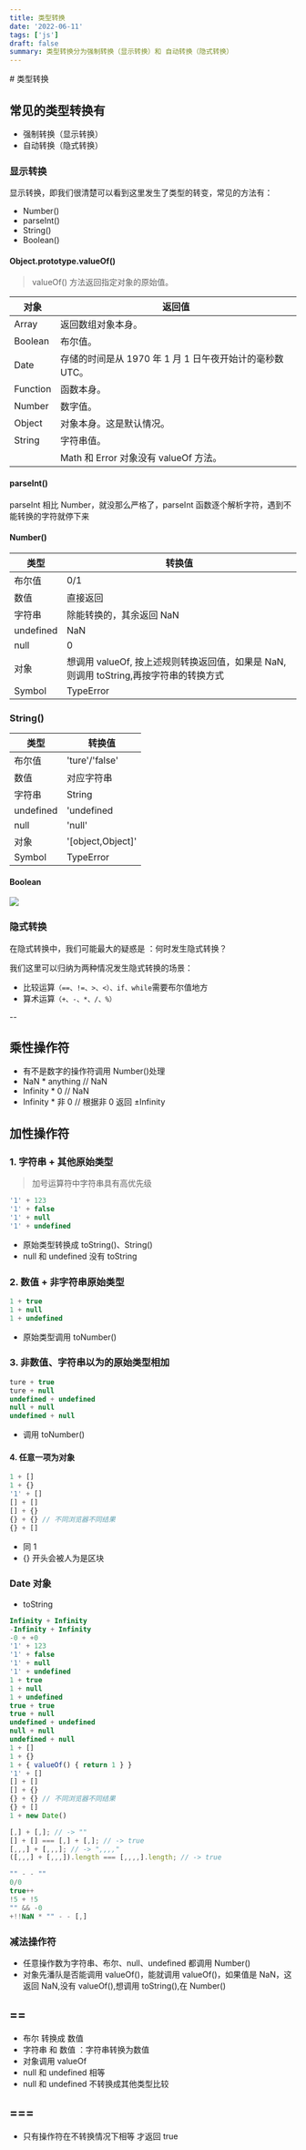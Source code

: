 ```yaml
---
title: 类型转换
date: '2022-06-11'
tags: ['js']
draft: false
summary: 类型转换分为强制转换（显示转换）和 自动转换（隐式转换）
---
```


<TOCInline toc={props.toc} asDisclosure toHeading={3} />
# 类型转换

## 常见的类型转换有

- 强制转换（显示转换）
- 自动转换（隐式转换）

### 显示转换

显示转换，即我们很清楚可以看到这里发生了类型的转变，常见的方法有：

- Number()
- parseInt()
- String()
- Boolean()

#### Object.prototype.valueOf()

> valueOf() 方法返回指定对象的原始值。

| 对象     | 返回值                                                   |
| -------- | -------------------------------------------------------- |
| Array    | 返回数组对象本身。                                       |
| Boolean  | 布尔值。                                                 |
| Date     | 存储的时间是从 1970 年 1 月 1 日午夜开始计的毫秒数 UTC。 |
| Function | 函数本身。                                               |
| Number   | 数字值。                                                 |
| Object   | 对象本身。这是默认情况。                                 |
| String   | 字符串值。                                               |
|          | Math 和 Error 对象没有 valueOf 方法。                    |

#### parseInt()

parseInt 相比 Number，就没那么严格了，parseInt 函数逐个解析字符，遇到不能转换的字符就停下来

#### Number()

| 类型      | 转换值                                                                                |
| --------- | ------------------------------------------------------------------------------------- |
| 布尔值    | 0/1                                                                                   |
| 数值      | 直接返回                                                                              |
| 字符串    | 除能转换的，其余返回 NaN                                                              |
| undefined | NaN                                                                                   |
| null      | 0                                                                                     |
| 对象      | 想调用 valueOf, 按上述规则转换返回值，如果是 NaN,则调用 toString,再按字符串的转换方式 |
| Symbol    | TypeError                                                                             |

### String()

| 类型      | 转换值            |
| --------- | ----------------- |
| 布尔值    | 'ture'/'false'    |
| 数值      | 对应字符串        |
| 字符串    | String            |
| undefined | 'undefined        |
| null      | 'null'            |
| 对象      | '[object,Object]' |
| Symbol    | TypeError         |

#### Boolean

![](https://static.vue-js.com/53bdad10-6692-11eb-ab90-d9ae814b240d.png)

### 隐式转换

在隐式转换中，我们可能最大的疑惑是 ：何时发生隐式转换？

我们这里可以归纳为两种情况发生隐式转换的场景：

- 比较运算`（==、!=、>、<）、if、while`需要布尔值地方
- 算术运算`（+、-、*、/、%）`

--

## 乘性操作符

- 有不是数字的操作符调用 Number()处理
- NaN \* anything // NaN
- Infinity \* 0 // NaN
- Infinity \* 非 0 // 根据非 0 返回 ±Infinity

## 加性操作符

### 1. 字符串 + 其他原始类型

> 加号运算符中字符串具有高优先级

```js
'1' + 123
'1' + false
'1' + null
'1' + undefined
```

- 原始类型转换成 toString()、String()
- null 和 undefined 没有 toString

### 2. 数值 + 非字符串原始类型

```js
1 + true
1 + null
1 + undefined
```

- 原始类型调用 toNumber()

### 3. 非数值、字符串以为的原始类型相加

```js
ture + true
ture + null
undefined + undefined
null + null
undefined + null
```

- 调用 toNumber()

#### 4. 任意一项为对象

```js
1 + []
1 + {}
'1' + []
[] + []
[] + {}
{} + {} // 不同浏览器不同结果
{} + []
```

- 同 1
- {} 开头会被人为是区块

### Date 对象

- toString

```js
Infinity + Infinity
-Infinity + Infinity
-0 + +0
'1' + 123
'1' + false
'1' + null
'1' + undefined
1 + true
1 + null
1 + undefined
true + true
true + null
undefined + undefined
null + null
undefined + null
1 + []
1 + {}
1 + { valueOf() { return 1 } }
'1' + []
[] + []
[] + {}
{} + {} // 不同浏览器不同结果
{} + []
1 + new Date()

[,] + [,]; // -> ""
[] + [] === [,] + [,]; // -> true
[,,,] + [,,,]; // -> ",,,,"
([,,,] + [,,,]).length === [,,,,].length; // -> true

"" - - ""
0/0
true++
!5 + !5
"" && -0
+!!NaN * "" - - [,]
```

### 减法操作符

- 任意操作数为字符串、布尔、null、undefined 都调用 Number()
- 对象先潘队是否能调用 valueOf()，能就调用 valueOf()，如果值是 NaN，这返回 NaN,没有 valueOf(),想调用 toString(),在 Number()

## ==

- 布尔 转换成 数值
- 字符串 和 数值 ：字符串转换为数值
- 对象调用 valueOf
- null 和 undefined 相等
- null 和 undefined 不转换成其他类型比较

## ===

- 只有操作符在不转换情况下相等 才返回 true
